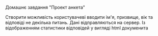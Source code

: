 Домашнє завдання "Проект анкета"

Створити можливість користувачеві вводити ім'я, призвище, вік та відповіді не декілька питань. Дані відправляються на сервер. Із відображенням статистики відповідей у вигляді html докуменита
